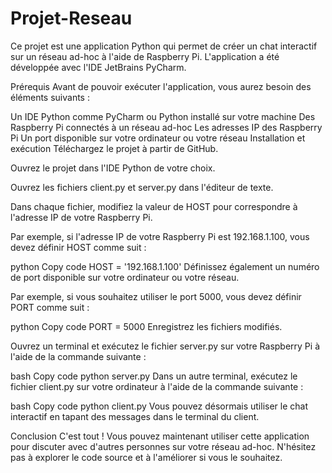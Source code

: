 # Projet-Reseau
Ce projet est une application Python qui permet de créer un chat interactif sur un réseau ad-hoc à l'aide de Raspberry Pi. L'application a été développée avec l'IDE JetBrains PyCharm.

Prérequis
Avant de pouvoir exécuter l'application, vous aurez besoin des éléments suivants :

Un IDE Python comme PyCharm ou Python installé sur votre machine
Des Raspberry Pi connectés à un réseau ad-hoc
Les adresses IP des Raspberry Pi
Un port disponible sur votre ordinateur ou votre réseau
Installation et exécution
Téléchargez le projet à partir de GitHub.

Ouvrez le projet dans l'IDE Python de votre choix.

Ouvrez les fichiers client.py et server.py dans l'éditeur de texte.

Dans chaque fichier, modifiez la valeur de HOST pour correspondre à l'adresse IP de votre Raspberry Pi.

Par exemple, si l'adresse IP de votre Raspberry Pi est 192.168.1.100, vous devez définir HOST comme suit :

python
Copy code
HOST = '192.168.1.100'
Définissez également un numéro de port disponible sur votre ordinateur ou votre réseau.

Par exemple, si vous souhaitez utiliser le port 5000, vous devez définir PORT comme suit :

python
Copy code
PORT = 5000
Enregistrez les fichiers modifiés.

Ouvrez un terminal et exécutez le fichier server.py sur votre Raspberry Pi à l'aide de la commande suivante :

bash
Copy code
python server.py
Dans un autre terminal, exécutez le fichier client.py sur votre ordinateur à l'aide de la commande suivante :

bash
Copy code
python client.py
Vous pouvez désormais utiliser le chat interactif en tapant des messages dans le terminal du client.

Conclusion
C'est tout ! Vous pouvez maintenant utiliser cette application pour discuter avec d'autres personnes sur votre réseau ad-hoc. N'hésitez pas à explorer le code source et à l'améliorer si vous le souhaitez.
